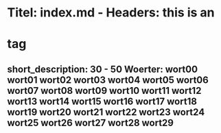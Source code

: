 # Titel: index.md - Headers: this is an <h1> tag
## short_description: 30 - 50 Woerter: wort00 wort01 wort02 wort03 wort04 wort05 wort06 wort07 wort08 wort09 wort10 wort11 wort12 wort13 wort14 wort15 wort16 wort17 wort18 wort19 wort20 wort21 wort22 wort23 wort24 wort25 wort26 wort27 wort28 wort29